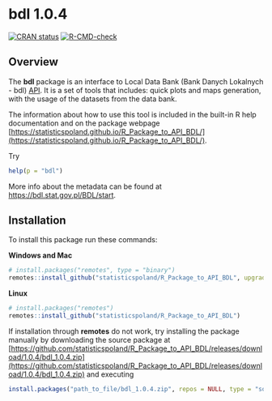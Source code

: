 # bdl 1.0.4

<!-- badges: start -->
[![CRAN status](https://www.r-pkg.org/badges/version/bdl)](https://CRAN.R-project.org/package=bdl)
[![R-CMD-check](https://github.com/statisticspoland/R_Package_to_API_BDL/workflows/R-CMD-check/badge.svg)](https://github.com/statisticspoland/R_Package_to_API_BDL/actions)
<!-- badges: end -->

## Overview

The **bdl** package is an interface to Local Data Bank (Bank Danych Lokalnych - bdl) 
[API](https://api.stat.gov.pl/Home/BdlApi).
It is a set of tools that includes: quick plots and maps generation, with the usage of the datasets from the data bank. 

The information about how to use this tool is included in the built-in R help documentation and on the package webpage [https://statisticspoland.github.io/R_Package_to_API_BDL/](https://statisticspoland.github.io/R_Package_to_API_BDL/). 

Try

```r
help(p = "bdl")
```

More info about the metadata can be found at https://bdl.stat.gov.pl/BDL/start.

## Installation

To install this package run these commands:

**Windows and Mac**

```r
# install.packages("remotes", type = "binary")
remotes::install_github("statisticspoland/R_Package_to_API_BDL", upgrade = "always", type = "binary")
```

**Linux**

```r
# install.packages("remotes")
remotes::install_github("statisticspoland/R_Package_to_API_BDL")
```

If installation through **remotes** do not work, try installing the package manually by 
downloading the source package at [https://github.com/statisticspoland/R_Package_to_API_BDL/releases/download/1.0.4/bdl_1.0.4.zip](https://github.com/statisticspoland/R_Package_to_API_BDL/releases/download/1.0.4/bdl_1.0.4.zip) and executing

```r
install.packages("path_to_file/bdl_1.0.4.zip", repos = NULL, type = "source")
```

